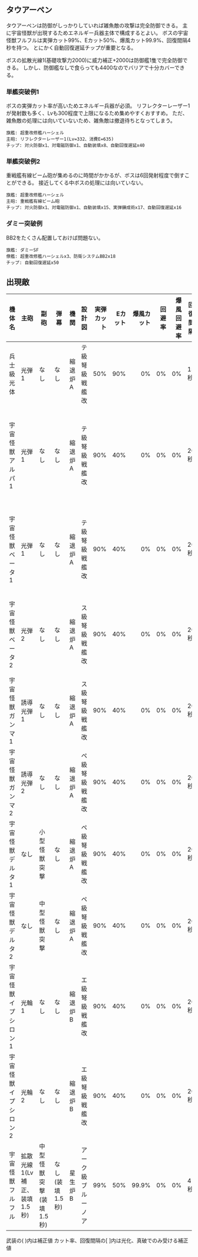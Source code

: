 ## タウアーペン

タウアーペンは防御がしっかりしていれば雑魚敵の攻撃は完全防御できる。
主に宇宙怪獣が出現するためエネルギー兵器主体で構成するとよい。
ボスの宇宙怪獣フルフルは実弾カット99%、Eカット50%、爆風カット99.9%、回復間隔4秒を持つ。
とにかく自動回復遅延チップが重要となる。

ボスの拡散光線1(基礎攻撃力2000)に威力補正+2000は防御艦1隻で完全防御できる。
しかし、防御艦なしで食らっても4400なのでバリアで十分カバーできる。

### 単艦突破例1

ボスの実弾カット率が高いためエネルギー兵器が必須。
リフレクターレーザー1が発射数も多く、Lvも300程度で上限になるため集めやすくおすすめ。
ただ、雑魚敵の処理には向いていないため、雑魚敵は撤退待ちとなってしまう。

```
旗艦: 超重改修艦ハーシェル
主砲: リフレクターレーザー1(Lv=332、消費E=635)
チップ: 対火防御x1、対電磁防御x1、自動装填x8、自動回復遅延x40
```

### 単艦突破例2

重戦艦有線ビーム砲が集めるのに時間がかかるが、ボスは6回発射程度で倒すことができる。
接近してくる中ボスの処理には向いていない。

```
旗艦: 超重改修艦ハーシェル
主砲: 重戦艦有線ビーム砲
チップ: 対火防御x1、対電磁防御x1、自動装填x15、実弾錬成術x17、自動回復遅延x16
```

### ダミー突破例

BB2をたくさん配置しておけば問題ない。

```
旗艦: ダミーSF
僚艦: 超重改修艦ハーシェルx3、防衛システムBB2x18
チップ: 自動回復遅延x50
```

## 出現敵

<ul class="enemies-list"></ul>

| 機体名              | 主砲                         | 副砲                    | 弾幕            | 機関    | 設計図             | 実弾カット | Eカット | 爆風カット | 回避率 | 爆風回避率 | 回復間隔 | 登場ステージ                      |
|---------------------|------------------------------|-------------------------|-----------------|---------|--------------------|-----------:|--------:|-----------:|-------:|-----------:|----------|-----------------------------------|
| 兵士級光体          | 光弾1                        | なし                    | なし            | 縮退炉A | テ級弩級戦艦改     |        50% |     90% |         0% |     0% |         0% | 15秒     | 1                                 |
| 宇宙怪獣アルパ1     | 光弾1                        | なし                    | なし            | 縮退炉A | テ級弩級戦艦改     |        90% |     40% |         0% |     0% |         0% | 20秒     | 1ボス、2、3、4、5、6、7、8、9、10 |
| 宇宙怪獣ベータ1     | 光弾1                        | なし                    | なし            | 縮退炉A | テ級弩級戦艦改     |        90% |     40% |         0% |     0% |         0% | 20秒     | 2ボス、3、4、5、6、7、8、9、10    |
| 宇宙怪獣ベータ2     | 光弾2                        | なし                    | なし            | 縮退炉A | ス級弩級戦艦改     |        90% |     40% |         0% |     0% |         0% | 20秒     | 3ボス、4、5、6、7、8、9、10       |
| 宇宙怪獣ガンマ1     | 誘導光弾1                    | なし                    | なし            | 縮退炉A | ス級弩級戦艦改     |        90% |     40% |         0% |     0% |         0% | 20秒     | 4ボス、5、6、7、8、9、10          |
| 宇宙怪獣ガンマ2     | 誘導光弾2                    | なし                    | なし            | 縮退炉A | ペ級弩級戦艦改     |        90% |     40% |         0% |     0% |         0% | 20秒     | 5ボス、6、7、8、9、10             |
| 宇宙怪獣デルタ1     | なし                         | 小型怪獣突撃            | なし            | 縮退炉A | ペ級弩級戦艦改     |        90% |     40% |         0% |     0% |         0% | 20秒     | 6ボス、7、8、9、10                |
| 宇宙怪獣デルタ2     | なし                         | 中型怪獣突撃            | なし            | 縮退炉A | ペ級弩級戦艦改     |        90% |     40% |         0% |     0% |         0% | 20秒     | 7ボス、8、9、10                   |
| 宇宙怪獣イプシロン1 | 光輪1                        | なし                    | なし            | 縮退炉B | エ級弩級戦艦改     |        90% |     40% |         0% |     0% |         0% | 20秒     | 8ボス、9                          |
| 宇宙怪獣イプシロン2 | 光輪2                        | なし                    | なし            | 縮退炉B | エ級弩級戦艦改     |        90% |     40% |         0% |     0% |         0% | 20秒     | 9ボス、10                         |
| 宇宙怪獣フルフル    | 拡散光線1(Lv補正、装填1.5秒) | 中型怪獣突撃(装填1.5秒) | なし(装填1.5秒) | 星生炉B | アーク級ブルーノア |        99% |     50% |      99.9% |     0% |         0% | 4秒      | 10ボス                            |

武装の( )内は補正値
カット率、回復間隔の[ ]内は光化、真破でのみ受ける補正値
